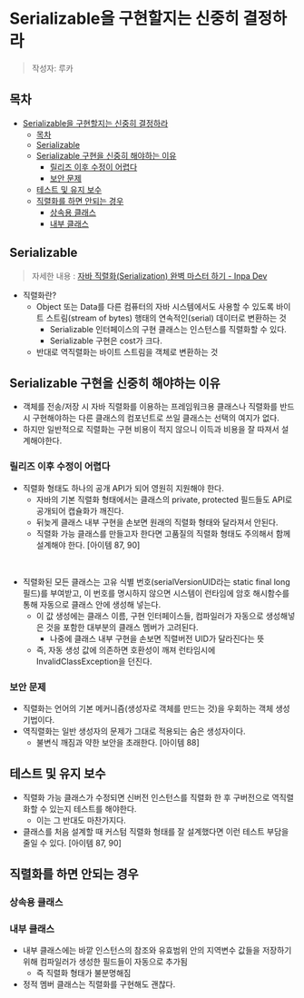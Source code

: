 # Serializable을 구현할지는 신중히 결정하라

> 작성자: 루카

## 목차

- [Serializable을 구현할지는 신중히 결정하라](#serializable을-구현할지는-신중히-결정하라)
  - [목차](#목차)
  - [Serializable](#serializable)
  - [Serializable 구현을 신중히 해야하는 이유](#serializable-구현을-신중히-해야하는-이유)
    - [릴리즈 이후 수정이 어렵다](#릴리즈-이후-수정이-어렵다)
    - [보안 문제](#보안-문제)
  - [테스트 및 유지 보수](#테스트-및-유지-보수)
  - [직렬화를 하면 안되는 경우](#직렬화를-하면-안되는-경우)
    - [상속용 클래스](#상속용-클래스)
    - [내부 클래스](#내부-클래스)

## Serializable

> 자세한 내용 : [자바 직렬화(Serialization) 완벽 마스터 하기 - Inpa Dev](https://inpa.tistory.com/entry/JAVA-%E2%98%95-%EC%A7%81%EB%A0%AC%ED%99%94Serializable-%EC%99%84%EB%B2%BD-%EB%A7%88%EC%8A%A4%ED%84%B0%ED%95%98%EA%B8%B0)

- 직렬화란?
  - Object 또는 Data를 다른 컴퓨터의 자바 시스템에서도 사용할 수 있도록 바이트 스트림(stream of bytes) 행태의 연속적인(serial) 데이터로 변환하는 것
    - Serializable 인터페이스의 구현 클래스는 인스턴스를 직렬화할 수 있다.
    - Serializable 구현은 cost가 크다.
  - 반대로 역직렬화는 바이트 스트림을 객체로 변환하는 것

## Serializable 구현을 신중히 해야하는 이유

- 객체를 전송/저장 시 자바 직렬화를 이용하는 프레임워크용 클래스나 직렬화를 반드시 구현해야하는 다른 클래스의 컴포넌트로 쓰일 클래스는 선택의 여지가 없다.
- 하지만 일반적으로 직렬화는 구현 비용이 적지 않으니 이득과 비용을 잘 따져서 설계해야한다.

### 릴리즈 이후 수정이 어렵다

- 직렬화 형태도 하나의 공개 API가 되어 영원히 지원해야 한다.
  - 자바의 기본 직렬화 형태에서는 클래스의 private, protected 필드들도 API로 공개되어 캡슐화가 깨진다.
  - 뒤늦게 클래스 내부 구현을 손보면 원래의 직렬화 형태와 달라져서 안된다.
  - 직렬화 가능 클래스를 만들고자 한다면 고품질의 직렬화 형태도 주의해서 함께 설계해야 한다. [아이템 87, 90]

<br/>

- 직렬화된 모든 클래스는 고유 식별 번호(serialVersionUID라는 static final long 필드)를 부여받고, 이 번호를 명시하지 않으면 시스템이 런타임에 암호 해시함수를 통해 자동으로 클래스 안에 생성해 넣는다.
  - 이 값 생성에는 클래스 이름, 구현 인터페이스들, 컴파일러가 자동으로 생성해넣은 것을 포함한 대부분의 클래스 멤버가 고려된다.
    - 나중에 클래스 내부 구현을 손보면 직렬버전 UID가 달라진다는 뜻
  - 즉, 자동 생성 값에 의존하면 호환성이 깨져 런타임시에 InvalidClassException을 던진다.

### 보안 문제

- 직렬화는 언어의 기본 메커니즘(생성자로 객체를 만드는 것)을 우회하는 객체 생성 기법이다.
- 역직렬화는 일반 생성자의 문제가 그대로 적용되는 숨은 생성자이다.
  - 불변식 깨짐과 약한 보안을 초래한다. [아이템 88]

## 테스트 및 유지 보수

- 직렬화 가능 클래스가 수정되면 신버전 인스턴스를 직렬화 한 후 구버전으로 역직렬화할 수 있는지 테스트를 해야한다.
  - 이는 그 반대도 마찬가지다.
- 클래스를 처음 설계할 때 커스텀 직렬화 형태를 잘 설계했다면 이런 테스트 부담을 줄일 수 있다. [아이템 87, 90]

## 직렬화를 하면 안되는 경우

### 상속용 클래스

### 내부 클래스

- 내부 클래스에는 바깥 인스턴스의 참조와 유효범위 안의 지역변수 값들을 저장하기 위해 컴파일러가 생성한 필드들이 자동으로 추가됨
  - 즉 직렬화 형태가 불분명해짐
- 정적 멤버 클래스는 직렬화를 구현해도 괜찮다.